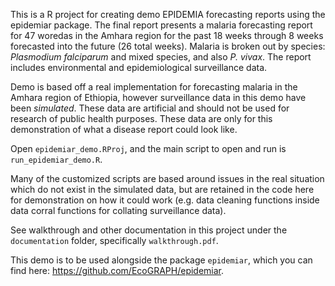 This is a R project for creating demo EPIDEMIA forecasting reports using the epidemiar package. The final report presents a malaria forecasting report for 47 woredas in the Amhara region for the past 18 weeks through 8 weeks forecasted into the future (26 total weeks). Malaria is broken out by species: _Plasmodium falciparum_ and mixed species, and also _P. vivax_. The report includes environmental and epidemiological surveillance data.

Demo is based off a real implementation for forecasting malaria in the Amhara region of Ethiopia, however surveillance data in this demo have been *simulated*. These data are artificial and should not be used for research of public health purposes. These data are only for this demonstration of what a disease report could look like.

Open `epidemiar_demo.RProj`, and the main script to open and run is `run_epidemiar_demo.R`.

Many of the customized scripts are based around issues in the real situation which do not exist in the simulated data, but are retained in the code here for demonstration on how it could work (e.g. data cleaning functions inside data corral functions for collating surveillance data). 

See walkthrough and other documentation in this project under the `documentation` folder, specifically `walkthrough.pdf`. 

This demo is to be used alongside the package `epidemiar`, which you can find here: https://github.com/EcoGRAPH/epidemiar. 
